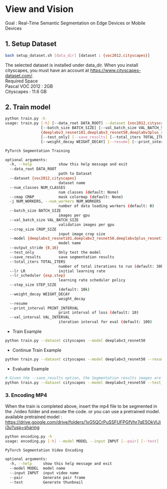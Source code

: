 # View and Vision
Goal : Real-Time Semantic Segmentation on Edge Devices or Mobile Devices


## 1. Setup Dataset
```bash
bash setup_dataset.sh [data_dir] [dataset : {voc2012,cityscapes}]
```
The selected dataset is installed under data_dir. When you install cityscapes, you must have an account at https://www.cityscapes-dataset.com/.  
Required Space  
Pascal VOC 2012 : 2GB  
Cityscapes : 11.6 GB  
## 2. Train model
```bash
python train.py -h
usage: train.py [-h] [--data_root DATA_ROOT] --dataset {voc2012,cityscapes} [--num_classes NUM_CLASSES] [--cmap CMAP] [-j NUM_WORKERS]
                [--batch_size BATCH_SIZE] [--val_batch_size VAL_BATCH_SIZE] [--crop_size CROP_SIZE] --model
                {deeplabv3_resnet101,deeplabv3_resnet50,deeplabv3plus_resnet101,deeplabv3plus_resnet50,fcn_resnet101,fcn_resnet50} [--output_stride {8,16}]
                [--test_only] [--save_results] [--total_iters TOTAL_ITERS] [--lr LR] [--lr_scheduler {exp,step}] [--step_size STEP_SIZE]
                [--weight_decay WEIGHT_DECAY] [--resume] [--print_interval PRINT_INTERVAL] [--val_interval VAL_INTERVAL]

PyTorch Segmentation Training

optional arguments:
  -h, --help            show this help message and exit
  --data_root DATA_ROOT
                        path to Dataset
  --dataset {voc2012,cityscapes}
                        dataset name
  --num_classes NUM_CLASSES
                        num classes (default: None)
  --cmap CMAP           mask colormap (default: None)
  -j NUM_WORKERS, --num_workers NUM_WORKERS
                        number of data loading workers (default: 0)
  --batch_size BATCH_SIZE
                        images per gpu
  --val_batch_size VAL_BATCH_SIZE
                        validation images per gpu
  --crop_size CROP_SIZE
                        input image crop size
  --model {deeplabv3_resnet101,deeplabv3_resnet50,deeplabv3plus_resnet101,deeplabv3plus_resnet50,fcn_resnet101,fcn_resnet50}
                        model name
  --output_stride {8,16}
  --test_only           Only test the model
  --save_results        save segmentation results
  --total_iters TOTAL_ITERS
                        number of total iterations to run (default: 30k)
  --lr LR               initial learning rate
  --lr_scheduler {exp,step}
                        learning rate scheduler policy
  --step_size STEP_SIZE
                        (default: 10k)
  --weight_decay WEIGHT_DECAY
                        weight_decay
  --resume
  --print_interval PRINT_INTERVAL
                        print interval of loss (default: 10)
  --val_interval VAL_INTERVAL
                        iteration interval for eval (default: 100)
```

* Train Example
```bash
python train.py --dataset cityscapes --model deeplabv3_resnet50
```
* Continue Train Example
```bash
python train.py --dataset cityscapes --model deeplabv3_resnet50 --resume
```
* Evaluate Example
```bash
# Given the --save_results option, the Segmentation results images are stored in the ./results folder.
python train.py --dataset cityscapes --model deeplabv3_resnet50 --test_only --save_results
```
### 3. Encoding MP4
When the train is completed above, insert the mp4 file to be segmented in the ./video folder and execute the code. or you can use a pretrained model.
available pretrained model : https://drive.google.com/drive/folders/1xG5QCrPuSSFUFPGfVhr7qE5OkVlJii3u?usp=sharing
```bash
python encoding.py -h
usage: encoding.py [-h] --model MODEL --input INPUT [--pair] [--test]

PyTorch Segmentation Video Encoding

optional arguments:
  -h, --help     show this help message and exit
  --model MODEL  model name
  --input INPUT  input video name
  --pair         Generate pair frame
  --test         Generate thunbnail
```
